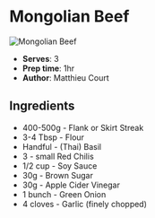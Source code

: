 # Mongolian Beef

![Mongolian Beef](pix/recipe-mongolian-beef.jpeg)
- **Serves**: 3
- **Prep time**: 1hr
- **Author**: Matthieu Court

## Ingredients
- 400-500g - Flank or Skirt Streak
- 3-4 Tbsp - Flour
- Handful - (Thai) Basil
- 3 - small Red Chilis
- 1/2 cup - Soy Sauce
- 30g - Brown Sugar
- 30g - Apple Cider Vinegar
- 1 bunch - Green Onion
- 4 cloves - Garlic (finely chopped)
